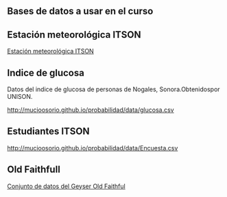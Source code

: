 ## Bases de datos a usar en el curso

## Estación meteorológica ITSON

<a href="http://10.2.78.5/" target="_blank"> Estación meteorológica ITSON</a>


## Indice de glucosa 

Datos del indice de glucosa de personas de Nogales, Sonora.Obtenidospor UNISON.

http://mucioosorio.github.io/probabilidad/data/glucosa.csv
## Estudiantes ITSON

http://mucioosorio.github.io/probabilidad/data/Encuesta.csv

## Old Faithfull

<a href="http://www.stat.cmu.edu/~larry/all-of-statistics/=data/faithful.dat" target="_blank"> Conjunto de datos del Geyser Old Faithful</a>
